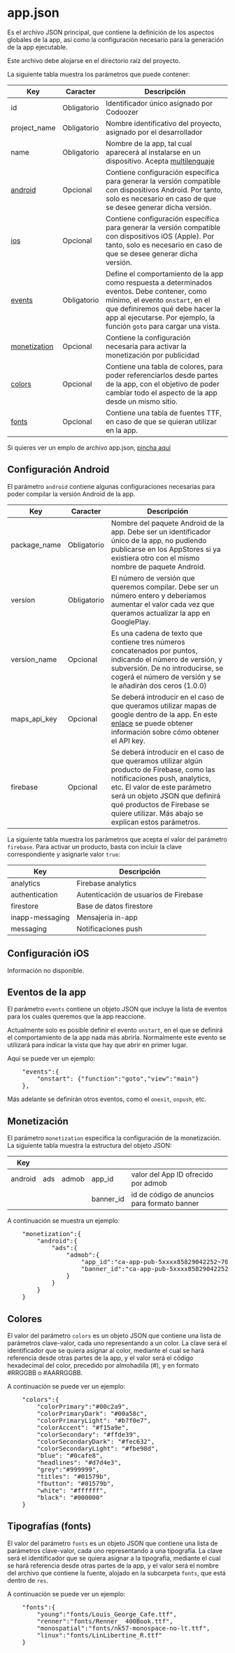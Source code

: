 # app.json

Es el archivo JSON principal, que contiene la definición de los aspectos globales de la app, así como la configuración necesario para la generación de la app ejecutable.

Este archivo debe alojarse en el directorio raíz del proyecto.

La siguiente tabla muestra los parámetros que puede contener:

  | Key  | Caracter | Descripción |
  | ------------- | ------------- | ------------- |
  | id | Obligatorio | Identificador único asignado por Codoozer |
  | project_name | Obligatorio | Nombre identificativo del proyecto, asignado por el desarrollador |
  | name | Obligatorio | Nombre de la app, tal cual aparecerá al instalarse en un dispositivo. Acepta [multilenguaje](../../multilenguaje) |
  | [android](#configuración-android) | Opcional | Contiene configuración específica para generar la versión compatible con dispositivos Android. Por tanto, solo es necesario en caso de que se desee generar dicha versión. |
  | [ios](#configuración-ios) | Opcional | Contiene configuración específica para generar la versión compatible con dispositivos iOS (Apple). Por tanto, solo es necesario en caso de que se desee generar dicha versión. |
  | [events](#eventos-de-la-app) | Obligatorio | Define el comportamiento de la app como respuesta a determinados eventos. Debe contener, como mínimo, el evento `onstart`, en el que definiremos qué debe hacer la app al ejecutarse. Por ejemplo, la función `goto` para cargar una vista. |
  | [monetization](#monetización) | Opcional | Contiene la configuración necesaria para activar la monetización por publicidad |
  | [colors](#colores) | Opcional | Contiene una tabla de colores, para poder referenciarlos desde partes de la app, con el objetivo de poder cambiar todo el aspecto de la app desde un mismo sitio. |
  | [fonts](#tipografías-fonts) | Opcional | Contiene una tabla de fuentes TTF, en caso de que se quieran utilizar en la app.|



Si quieres ver un emplo de archivo app.json, [pincha aquí](app.json)




## Configuración Android
El parámetro `android` contiene algunas configuraciones necesarias para poder compilar la versión Android de la app.

  | Key  | Caracter | Descripción |
  | ------------- | ------------- | ------------- |
  | package_name | Obligatorio | Nombre del paquete Android de la app. Debe ser un identificador único de la app, no pudiendo publicarse en los AppStores si ya existiera otro con el mismo nombre de paquete Android. |
  | version | Obligatorio | El número de versión que queremos compilar. Debe ser un número entero y deberíamos aumentar el valor cada vez que queramos actualizar la app en GooglePlay. |
  | version_name | Opcional | Es una cadena de texto que contiene tres números concatenados por puntos, indicando el número de versión, y subversión. De no introducirse, se cogerá el número de versión y se le añadirán dos ceros (1.0.0) |
  | maps_api_key | Opcional | Se deberá introducir en el caso de que queramos utilizar mapas de google dentro de la app. En este [enlace](https://developers.google.com/maps/documentation/android-sdk/get-api-key) se puede obtener información sobre cómo obtener el API key.|
  | firebase | Opcional | Se deberá introducir en el caso de que queramos utilizar algún producto de Firebase, como las notificaciones push, analytics, etc. El valor de este parámetro será un objeto JSON que definirá qué productos de Firebase se quiere utilizar. Más abajo se explican estos parámetros.|
  

La siguiente tabla muestra los parámetros que acepta el valor del parámetro `firebase`. Para activar un producto, basta con incluir la clave correspondiente y asignarle valor `true`:

  | Key  | Descripción |
  | ------------- | ------------- |
  | analytics | Firebase analytics |
  | authentication | Autenticación de usuarios de Firebase |
  | firestore | Base de datos firestore |
  | inapp-messaging | Mensajería in-app |
  | messaging | Notificaciones push |
  



## Configuración iOS

Información no disponible.



## Eventos de la app
El parámetro `events` contiene un objeto JSON que incluye la lista de eventos para los cuales queremos que la app reaccione.

Actualmente solo es posible definir el evento `onstart`, en el que se definirá el comportamiento de la app nada más abrirla. Normalmente este evento se utilizará para indicar la vista que hay que abrir en primer lugar.

Aquí se puede ver un ejemplo:

<pre>
    "events":{
        "onstart": {"function":"goto","view":"main"}
    },
</pre>

Más adelante se definirán otros eventos, como el `onexit`, `onpush`, etc.



## Monetización
El parámetro `monetization` especifica la configuración de la monetización. La siguiente tabla muestra la estructura del objeto JSON:


  | Key  |||||
  | ------------- | ------------- | ------------- | ------------- | ------------- |
  | android | ads | admob | app_id | valor del App ID ofrecido por admob |
  |  |  |  | banner_id | id de código de anuncios para formato banner |


A continuación se muestra un ejemplo:
<pre>
    "monetization":{
        "android":{
            "ads":{
                "admob":{
                    "app_id":"ca-app-pub-5xxxx85829042252~70xxxxxxxx",
                    "banner_id":"ca-app-pub-5xxxx85829042252/62xxxxxxxx"
                }
            }
        }
    }
</pre>



## Colores
El valor del parámetro `colors` es un objeto JSON que contiene una lista de parámetros clave-valor, cada uno representando a un color. La clave será el identificador que se quiera asignar al color, mediante el cual se hará referencia desde otras partes de la app, y el valor será el código hexadecimal del color, precedido por almohadilla (#), y en formato #RRGGBB o #AARRGGBB.

A continuación se puede ver un ejemplo:
<pre>
    "colors":{
        "colorPrimary":"#00c2a9",
        "colorPrimaryDark": "#00a58c",
        "colorPrimaryLight": "#b7f0e7",
        "colorAccent": "#f15a9e",
        "colorSecondary": "#ffde39",
        "colorSecondaryDark": "#fec632",
        "colorSecondaryLight": "#fbe98d",
        "blue": "#0cafe8",
        "headlines": "#d7d4e3",
        "grey":"#999999",
        "titles": "#01579b",
        "fbutton": "#01579b",
        "white": "#ffffff",
        "black": "#000000"
    }
</pre>


## Tipografías (fonts)
El valor del parámetro `fonts` es un objeto JSON que contiene una lista de parámetros clave-valor, cada uno representando a una tipografía. La clave será el identificador que se quiera asignar a la tipografía, mediante el cual se hará referencia desde otras partes de la app, y el valor será el nombre del archivo que contiene la fuente, alojado en la subcarpeta `fonts`, que está dentro de `res`.

A continuación se puede ver un ejemplo:
<pre>
    "fonts":{
        "young":"fonts/Louis_George_Cafe.ttf",
        "renner":"fonts/Renner_ 400Book.ttf",
        "monospatial":"fonts/nk57-monospace-no-lt.ttf",
        "linux":"fonts/LinLibertine_R.ttf"
    }
</pre>
